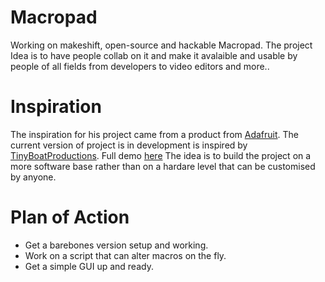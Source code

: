 # Macropad

Working on makeshift, open-source and hackable Macropad. The project Idea is to have people collab on it and make it avalaible and usable by people of all fields from developers to video editors and more..


# Inspiration

The inspiration for his project came from a product from <a href="https://www.adafruit.com/product/5128">Adafruit</a>. The current version of project is in development is inspired by <a href="https://www.instructables.com/member/tinyboatproductions">TinyBoatProductions</a>. Full demo <a href="https://www.youtube.com/watch?v=GuQxLqAc5GE">here</a> The idea is to build the project on a more software base rather than on a hardare level that can be customised by anyone. 

# Plan of Action

<ul>
  <li>Get a barebones version setup and working.</li>
  <li>Work on a script that can alter macros on the fly.</li>
  <li>Get a simple GUI up and ready.</li>
</ul>
